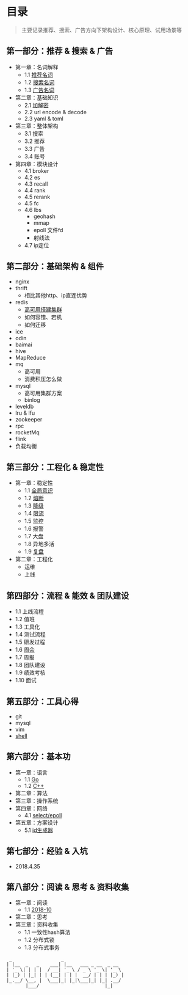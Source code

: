 # 目录
> 主要记录推荐、搜索、广告方向下架构设计、核心原理、试用场景等

## 第一部分：推荐 & 搜索 & 广告
  - 第一章：名词解释
    - 1.1 [推荐名词](docs/section1/1.1.md)
    - 1.2 [搜索名词](docs/section1/1.2.md)
    - 1.3 [广告名词](docs/section1/1.3.md)
  - 第二章：基础知识
    - 2.1 [加解密](docs/section1/2.1.md)
    - 2.2 url encode & decode
    - 2.3 yaml & toml 
  - 第三章：整体架构
    - 3.1 搜索
    - 3.2 推荐
    - 3.3 广告
    - 3.4 账号
  - 第四章：模块设计
    - 4.1 broker
    - 4.2 es
    - 4.3 recall
    - 4.4 rank
    - 4.5 rerank
    - 4.5 fc
    - 4.6 lbs
      - geohash
      - mmap
      - epoll 文件fd
      - 射线法
    - 4.7 ip定位
    
## 第二部分：基础架构 & 组件
  - nginx
  - thrift
    - 相比其他http、ip直连优势
  - redis
    - [高可用搭建集群](https://mp.weixin.qq.com/s/Z-PyNgiqYrm0ZYg0r6MVeQ)
    - 如何容错、宕机
    - 如何迁移
  - ice
  - odin
  - baimai
  - hive
  - MapReduce
  - mq 
    - 高可用
    - 消费积压怎么做
  - mysql
    - 高可用集群方案
    - binlog
  - leveldb
  - lru & lfu
  - zookeeper
  - rpc
  - rocketMq
  - flink
  - 负载均衡
  
## 第三部分：工程化 & 稳定性
  - 第一章：稳定性
    - 1.1 [全局意识](http://naotu.baidu.com/file/bb3cefe050e5e894c2dfaa699267aae7)
    - 1.2 [熔断](docs/section3/1.2.md)
    - 1.3 [降级](docs/section3/1.3.md)
    - 1.4 [限流](docs/section3/1.4.md)
    - 1.5 监控
    - 1.6 报警
    - 1.7 大盘
    - 1.8 异地多活
    - 1.9 [复盘](docs/section3/1.9.md)
  - 第二章：工程化
    - 运维
    - 上线
    
## 第四部分：流程 & 能效 & 团队建设
  - 1.1 上线流程
  - 1.2 值班
  - 1.3 工具化
  - 1.4 测试流程
  - 1.5 研发过程
  - 1.6 [周会](docs/section4/1.6.md)
  - 1.7 周报
  - 1.8 团队建设
  - 1.9 绩效考核
  - 1.10 面试

## 第五部分：工具心得
  - git
  - mysql
  - vim
  - [shell](docs/section5/1.4.md)
  
## 第六部分：基本功
  - 第一章：语言
    - 1.1 [Go](docs/section6/1.1.md)
    - 1.2 [C++](docs/section6/1.2.md)
  - 第二章：算法
  - 第三章：操作系统
  - 第四章：网络
    - 4.1 [select/epoll](docs/section6/4.1.md)
  - 第五章：方案设计
    - 5.1 [id生成器](docs/section6/5.1.md)
  
## 第七部分：经验 & 入坑
  - 2018.4.35

## 第八部分：阅读 & 思考 & 资料收集
  - 第一章：阅读
    - 1.1 [2018-10](docs/1.1.md)
  - 第二章：思考
  - 第三章：资料收集
    - 1.1 一致性hash算法
    - 1.2 分布式锁
    - 1.3 分布式事务

```
 _                  _                      
| |__  _   _    ___| |__   ___ _ __  _ __  
| '_ \| | | |  / __| '_ \ / _ \ '_ \| '_ \ 
| |_) | |_| | | (__| | | |  __/ | | | |_) |
|_.__/ \__, |  \___|_| |_|\___|_| |_| .__/ 
       |___/                        |_|    
```
